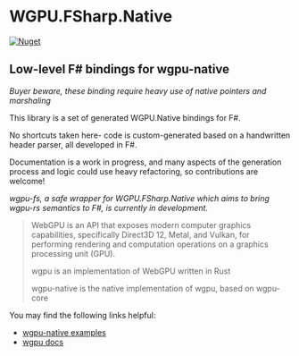 # WGPU.FSharp.Native

[![Nuget](https://img.shields.io/nuget/v/WGPU.FSharp.Native?label=nuget%20-%20F%23&logo=f%23&style=flat-square)](https://www.nuget.org/packages/WGPU.FSharp.Native)

## Low-level F# bindings for wgpu-native

*Buyer beware, these binding require heavy use of native pointers and marshaling*

This library is a set of generated WGPU.Native bindings for F#.

No shortcuts taken here- code is custom-generated based on a handwritten header parser, all developed in F#.

Documentation is a work in progress, and many aspects of the generation process and logic could use heavy refactoring, so contributions are welcome!

*wgpu-fs, a safe wrapper for WGPU.FSharp.Native which aims to bring wgpu-rs semantics to F#, is currently in development.*

>WebGPU is an API that exposes modern computer graphics capabilities, specifically Direct3D 12, Metal, and Vulkan, for performing rendering and computation operations on a graphics processing unit (GPU).
>
>wgpu is an implementation of WebGPU written in Rust
>
>wgpu-native is the native implementation of wgpu, based on wgpu-core

You may find the following links helpful:

* [wgpu-native examples](https://github.com/gfx-rs/wgpu-native/tree/master/examples)
* [wgpu docs](https://docs.rs/wgpu/latest/wgpu/index.html)
